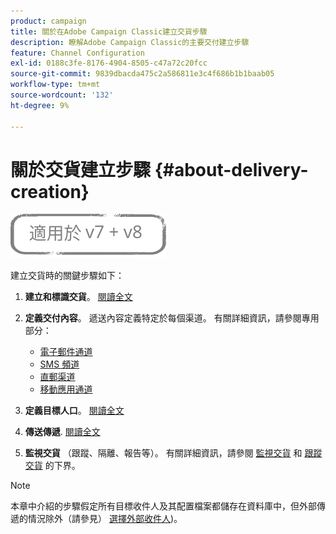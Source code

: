 ```yaml
---
product: campaign
title: 關於在Adobe Campaign Classic建立交貨步驟
description: 瞭解Adobe Campaign Classic的主要交付建立步驟
feature: Channel Configuration
exl-id: 0188c3fe-8176-4904-8505-c47a72c20fcc
source-git-commit: 9839dbacda475c2a586811e3c4f686b1b1baab05
workflow-type: tm+mt
source-wordcount: '132'
ht-degree: 9%

---
```


# 關於交貨建立步驟 {#about-delivery-creation}

![](../../assets/common.svg)

建立交貨時的關鍵步驟如下：

1. **建立和標識交貨**。 [閱讀全文](steps-create-and-identify-the-delivery.md)

1. **定義交付內容**。 遞送內容定義特定於每個渠道。 有關詳細資訊，請參閱專用部分：

   * [電子郵件通道](defining-the-email-content.md)
   * [SMS 頻道](sms-create.md#defining-the-sms-content)
   * [直郵渠道](defining-the-direct-mail-content.md)
   * [移動應用通道](about-mobile-app-channel.md)

1. **定義目標人口**。 [閱讀全文](steps-defining-the-target-population.md)

1. **傳送傳遞**. [閱讀全文](steps-sending-the-delivery.md)

1. **監視交貨** （跟蹤、隔離、報告等）。 有關詳細資訊，請參閱 [監視交貨](about-delivery-monitoring.md) 和 [跟蹤交貨](about-message-tracking.md) 的下界。

>[!NOTE]
>
>本章中介紹的步驟假定所有目標收件人及其配置檔案都儲存在資料庫中，但外部傳遞的情況除外（請參見） [選擇外部收件人](steps-defining-the-target-population.md#selecting-external-recipients))。
